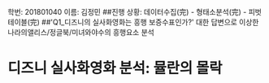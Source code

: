 학번: 201801040 이름: 김정민
##진행 상황: 데이터수집(完) - 형태소분석(完) - 피벗테이블(完) 
##'Q1_디즈니의 실사화영화는 흥행 보증수표인가?' 대한 답변으로 이상한나라의앨리스/정글북/미녀와야수의 흥행요소 분석 


# 디즈니 실사화영화 분석: 뮬란의 몰락
